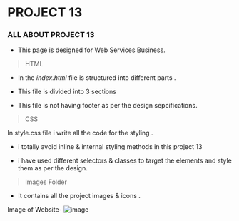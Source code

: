 # PROJECT 13

### ALL ABOUT PROJECT 13

  - This page is designed for Web Services Business.

>HTML

- In the *index.html* file is  structured into different parts .

- This file is divided into 3 sections 

- This file is not having footer as per the design sepcifications.


> CSS

In style.css file i write all the code for the styling . 

- i totally avoid inline & internal styling     methods in this project 13

- i have used different selectors & classes to target the elements and style them as per the design.

> Images Folder

- It contains all the project images & icons .

Image of Website-
![image](https://user-images.githubusercontent.com/109961309/183288449-a2342332-0d19-49f0-9943-a1e10e25b908.png)
